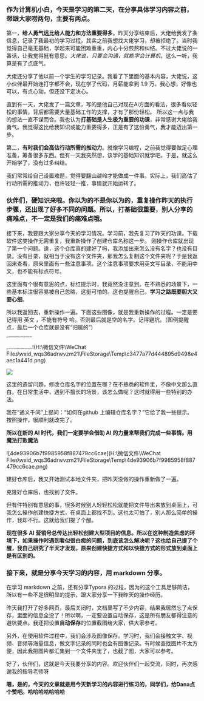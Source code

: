 ### 作为计算机小白，今天是学习的第二天，在分享具体学习内容之前，想跟大家唠两句，主要有两点。



第一，**给人勇气远比给人能力和方法重要得多**。昨天分享结束后，大佬给我发了条信息，记录了我最初的学习过程。其实之前我想找大佬学习，却被拒绝了。当时我觉得自己毫无基础，学起来可能困难重重，内心十分煎熬和纠结。不过大佬说的一番话，让我觉得挺有意思。*大佬说，只要会沟通，就能学会计算机*，这么一听，我算是有了点底气。

大佬还分享了他以前一个学生的学习记录。我看了下里面的基本内容，大佬说，这小伙伴最开始连打字都不会，现在学了代码，月薪能拿到 1.9 万。我心想，好像也可以，有点心动，但还没下定决心。

 直到有一天，大佬发了一篇文章，写的是他自己对现在Ai方面的看法，很多看似轻松的事情，背后都需要大量基础工作的支撑，才有了那份轻松。 所以这一点与我的想法一直不谋而合。我也认为**打基础是人生极为重要的功课**，非常感谢大佬给我勇气。我觉得这比给我知识或能力重要得多，正是有了这份勇气，我才能迈出第一步。

第二，**有时我们会高估行动所需的推动力**。就像学习编程，之前我觉得要做足心理准备，筹备很多东西。但有一天我突然想，该学的基础知识就学吧。于是，就这么开始学了，没有过多纠结。

我们常常给自己设置难题，觉得要翻山越岭才能做成一件事。实际上，我们高估了行动所需的推动力，也许轻轻一推，事情就开始运转了。

  ### 伙伴们，硬知识来啦。你以为的不是你以为的，重复操作昨天的执行步骤，还出现了好多不同的问题。所以，打基础很重要，别人分享的痛难点，不一定是我们的痛难点哦。 

 接下来，我要跟大家分享今天的学习情况。学习前，我先复习了昨天的功课。下载软件这类操作无需重复，我重新操作了创建仓库名称这一步。 刚操作仓库就出现了第一个问题。诶，这个仓库真的建好了吗，我添加出来怎么没有名字？也没有目录。没有目录，就相当于没有这个文件夹，那我怎么复制这个文件夹呢？于是我返回来查看，原来里面有一些注意事项。这个注意事项要求用英文写目录，不能用中文，也不能有标点符号。

这里面有个很有意思的点，标红提示时，我竟然没注意到。在不熟悉的场景下，一些基本标注很容易被自己忽略，这挺可怕的。这也提醒自己，**学习之路既要胆大又要心细**。

所以我返回去，重新操作一遍。下面这些图像，就是我重新操作的过程。一定是要记得用 英文 ，不能有符号 哈。否则最后就是空的名字。记得避坑。（图例提醒点，最后一个仓库就是没有“归属的”）

<img src="H:\微信文件\WeChat Files\wxid_wqs36adrwvzm21\FileStorage\Temp\e448f6e19a879b5c27f022b27697330.png" alt="e448f6e19a879b5c27f022b27697330" style="zoom: 25%;" />

<img src="H:\微信文件\WeChat Files\wxid_wqs36adrwvzm21\FileStorage\Temp\c3477a77d444895d9498e4aec1a441d.png" alt="c3477a77d444895d9498e4aec1a441d" style="zoom:25%;" />!(H:\微信文件\WeChat Files\wxid_wqs36adrwvzm21\FileStorage\Temp\c3477a77d444895d9498e4aec1a441d.png)

![](C:\Users\10263\AppData\Roaming\Typora\typora-user-images\image-20250112142032976.png)

这里的遗留问题，修改仓库名字的位置在哪？在不熟悉的软件里，不像中文那么直白。在日常生活中，遇到不擅长的场景，该怎么做呢？这时就得用一些特别的办法。

我在“通义千问”上提问：“如何在github 上编辑仓库名字？”它给了我一些提示。 按照操作，很顺利就改完了。

**所以在新的 AI 时代，我们一定要学会借助 AI 的力量来帮我们完成一些事情。用魔法打败魔法**

![4de93906b7f9985958f887479cc6cae](H:\微信文件\WeChat Files\wxid_wqs36adrwvzm21\FileStorage\Temp\4de93906b7f9985958f887479cc6cae.png)



建好仓库后，我又开始测试本地文件夹，把昨天没做的操作重新做了一遍。

克隆好仓库后，也找到了文件。

但有件特别有意思的事，很多时候别人轻轻松松就能把文件导出来放到桌面上，可我怎么操作创建快捷方式，在桌面上都找不到。这也太可怕了，别人那么简单的操作，我却不行。这就给我们提了个醒。

**现在很多 AI 营销号总传达出轻松创建大型项目的信息。所以在这种制造焦虑的环境下，如果操作时遇到看似很白痴的问题，到底该怎么解决呢？这也给自己提了个醒，我自己研究了半天才发现，原来创建快捷方式和以快捷方式的形式放到桌面上是有区别的。**

### 接下来，就是分享今天学习的内容，用 markdown 分享。

在学习 markdown 之前，还有分享Typora 的过程，因为的这个工具足够简洁，所以有一些不是很明显的提示，跟大家分享一下我昨天的操作经历。

昨天我打开了好多网页，最后关闭时，文档里写了不少内容，结果我居然忘了点保存，里面的信息全没了！所以啊，一定要设置自动保存，这是所有朋友都得注意的避坑要点。我还把设置**自动保存**的位置截图给大家，供大家参考。

另外，在使用软件过程中，我们会涉及图像保存。学习时，我们会接触文字、视频、音频等海量信息，做文字记录的同时也会有图像记录。有时候查找图片不太方便，因此我把图片都汇集到一个文件夹里了，也截了图，大家可以参考。

好了，伙伴们，这就是今天我要分享的内容。欢迎伙伴们一起交流，同时，再次感谢我的指导老师呀



**嗯，是的，今天的文章就是用今天新学习的内容进行练习的，同学们，给Dana点个赞吧。哈哈哈哈哈哈哈**